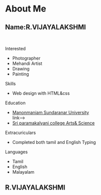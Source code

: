 <div id="header"></div>
<div class="left"></div>
<div class="stuff">
<br><br>
<h1>About Me</h1>
<h2>Name:R.VIJAYALAKSHMI</h2>
<br>
<p class="head">Interested</p>
<ul>
<li>Photographer</li>
<li>Mehandi Artist</li>
<li>Drawing</li>
<li>Painting</li>
</ul>
<p class="head">Skills</p>
<ul>
<li>Web design with HTML&css</li>
</ul>
<p class="head">Education</p>
<ul>
<a href="http://www.manonmaniam Sundaranar University.org/pages/M_S_U">
<li>Manonmaniam Sundaranar University</li>
</a>
<!-->link-->
<a href="https://www.Sri paramakalyani college.org/">
<li>Sri paramakalyani college Arts& Science</li></a>
</ul>
<p class="head">Extracuriculars</p>
<ul>
<li>Completed both tamil and English Typing</li>
</ul>
<p class="head">Languages</p>
<ul>
<li>Tamil</li>
<li>English</li>
<li>Malayalam</li>
</ul>
<div class="right"></div>
<div id="footer">
<h2 id="Name">R.VIJAYALAKSHMI</h2></</</div>
